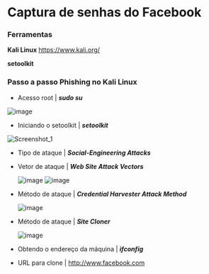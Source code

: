# Captura de senhas do Facebook

### Ferramentas

**Kali Linux** https://www.kali.org/

**setoolkit**

### Passo a passo Phishing no Kali Linux

- Acesso root | ***sudo su***
  
![image](https://github.com/Paulo23k/projeto-phishing/assets/143550827/afcc4279-f9b4-43a1-b75e-2a95f203eb34)
- Iniciando o setoolkit | ***setoolkit***

![Screenshot_1](https://github.com/Paulo23k/projeto-phishing/assets/143550827/cd32f9cb-ff68-46b8-8cd8-4f35f27d6767)
- Tipo de ataque | ***Social-Engineering Attacks***
- Vetor de ataque | ***Web Site Attack Vectors***

  ![image](https://github.com/Paulo23k/projeto-phishing/assets/143550827/8650a7e0-e47e-4ffa-928a-484ff8644f50)
  ![image](https://github.com/Paulo23k/projeto-phishing/assets/143550827/613ba9f3-f2bc-4f79-8c77-c434eb6dcd40)

- Método de ataque | ***Credential Harvester Attack Method***

  ![image](https://github.com/Paulo23k/projeto-phishing/assets/143550827/d6a30e93-9c98-484f-96c5-8f2a80a593c0)
- Método de ataque | ***Site Cloner***

  ![image](https://github.com/Paulo23k/projeto-phishing/assets/143550827/cb11a50d-9ca1-4275-8122-e40b96798cf4)
- Obtendo o endereço da máquina | ***ifconfig***
- URL para clone | http://www.facebook.com
